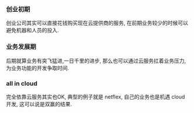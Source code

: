 ### 创业初期
创业公司其实可以直接花钱购买现在云提供商的服务, 在前期业务较少的时候可以避免机器和人员的投入.

### 业务发展期
后期就算业务有突飞猛进,一日千里的进步, 那么也可以通过云服务扛着业务压力, 为业务功能的开发争取时间.

### all in cloud
完全依靠云服务其实也OK, 典型的例子就是 netflex, 自己的业务也是机遇 cloud 开发, 这可以说是双赢的结果.
